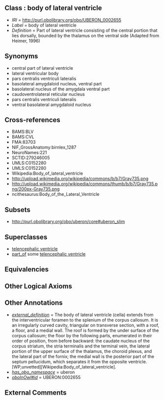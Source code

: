 
## Class : body of lateral ventricle

 * *IRI* = http://purl.obolibrary.org/obo/UBERON_0002655
 * *Label* = body of lateral ventricle
 * *Definition* = Part of lateral ventricle consisting of the central portion that lies dorsally, bounded by the thalamus on the ventral side (Adapted from Heimer, 1996)

## Synonyms

 * central part of lateral ventricle
 * lateral ventricular body
 * pars centralis ventriculi lateralis
 * basolateral amygdaloid nucleus, ventral part
 * basolateral nucleus of the amygdala ventral part
 * caudoventrolateral reticular nucleus
 * pars centralis ventriculi lateralis
 * ventral basolateral amygdaloid nucleus

## Cross-references

 * BAMS:BLV
 * BAMS:CVL
 * FMA:83703
 * NIF_GrossAnatomy:birnlex_1287
 * NeuroNames:221
 * SCTID:279246005
 * UMLS:C0152280
 * UMLS:C0152280
 * Wikipedia:Body_of_lateral_ventricle
 * http://upload.wikimedia.org/wikipedia/commons/b/b7/Gray735.png
 * http://upload.wikimedia.org/wikipedia/commons/thumb/b/b7/Gray735.png/200px-Gray735.png
 * ncithesaurus:Body_of_the_Lateral_Ventricle

## Subsets

 * http://purl.obolibrary.org/obo/uberon/core#uberon_slim

## Superclasses

 * [telencephalic ventricle](../../UBERON/85/UBERON_0002285.md)
 * [part_of](../../BFO/50/BFO_0000050.md) some [telencephalic ventricle](../../UBERON/85/UBERON_0002285.md)

## Equivalencies


## Other Logical Axioms


## Other Annotations

 * *[external_definition](../../UBPROP/01/UBPROP_0000001.md)* = The body of lateral ventricle (cella) extends from the interventricular foramen to the splenium of the corpus callosum. It is an irregularly curved cavity, triangular on transverse section, with a roof, a floor, and a medial wall. The roof is formed by the under surface of the corpus callosum; the floor by the following parts, enumerated in their order of position, from before backward: the caudate nucleus of the corpus striatum, the stria terminalis and the terminal vein, the lateral portion of the upper surface of the thalamus, the choroid plexus, and the lateral part of the fornix; the medial wall is the posterior part of the septum pellucidum, which separates it from the opposite ventricle. [WP,unvetted][Wikipedia:Body_of_lateral_ventricle].
 * *[has_obo_namespace](../../ce/oboInOwl#hasOBONamespace.md)* = uberon
 * *[oboInOwl#id](../../id/oboInOwl#id.md)* = UBERON:0002655

## External Comments

